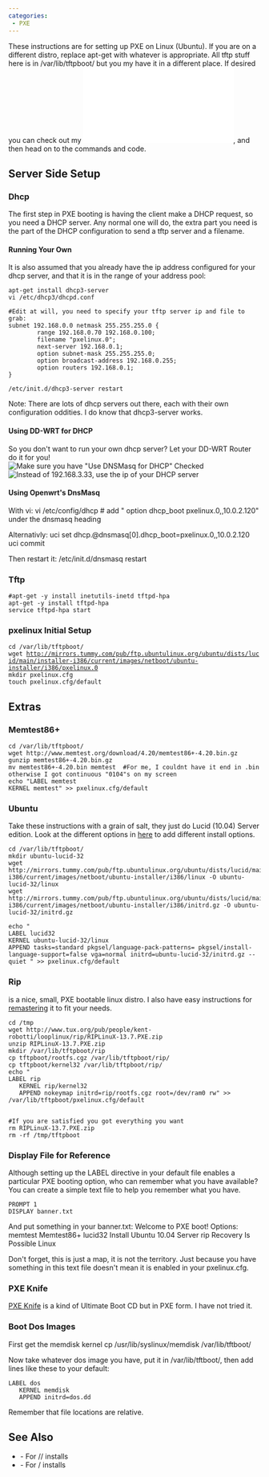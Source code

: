 ```yaml
---
categories:
 - PXE
---
```

These instructions are for setting up PXE on Linux (Ubuntu). If you are
on a different distro, replace apt-get with whatever is appropriate. All
tftp stuff here is in /var/lib/tftpboot/ but you my have it in a
different place. If desired you can check out my ![original
presentation](Pxe.pdf "image"), and then head on to the commands and
code.

Server Side Setup
-----------------

### Dhcp

The first step in PXE booting is having the client make a DHCP request,
so you need a DHCP server. Any normal one will do, the extra part you
need is the part of the DHCP configuration to send a tftp server and a
filename.

#### Running Your Own

It is also assumed that you already have the ip address configured for
your dhcp server, and that it is in the range of your address pool:

    apt-get install dhcp3-server
    vi /etc/dhcp3/dhcpd.conf

    #Edit at will, you need to specify your tftp server ip and file to grab:
    subnet 192.168.0.0 netmask 255.255.255.0 {
            range 192.168.0.70 192.168.0.100;
            filename "pxelinux.0";
            next-server 192.168.0.1;
            option subnet-mask 255.255.255.0;
            option broadcast-address 192.168.0.255;
            option routers 192.168.0.1;
    }

    /etc/init.d/dhcp3-server restart

Note: There are lots of dhcp servers out there, each with their own
configuration oddities. I do know that dhcp3-server works.

#### Using DD-WRT for DHCP

So you don't want to run your own dhcp server? Let your DD-WRT Router do
it for you!\
![Make sure you have "Use DNSMasq for DHCP"
Checked](dhcpsettings.png "image") ![Instead of 192.168.3.33, use the ip
of your DHCP server](dnsmasqsettings.png "image")

#### Using Openwrt's DnsMasq

With vi: vi /etc/config/dhcp \# add " option dhcp\_boot
pxelinux.0,,10.0.2.120" under the dnsmasq heading

Alternativly: uci set dhcp.@dnsmasq[0].dhcp\_boot=pxelinux.0,,10.0.2.120
uci commit

Then restart it: /etc/init.d/dnsmasq restart

### Tftp

`#apt-get -y install inetutils-inetd tftpd-hpa`\
`apt-get -y install tftpd-hpa`\
`service tftpd-hpa start`

### pxelinux Initial Setup

`cd /var/lib/tftpboot/`\
`wget `[`http://mirrors.tummy.com/pub/ftp.ubuntulinux.org/ubuntu/dists/lucid/main/installer-i386/current/images/netboot/ubuntu-installer/i386/pxelinux.0`](http://mirrors.tummy.com/pub/ftp.ubuntulinux.org/ubuntu/dists/lucid/main/installer-i386/current/images/netboot/ubuntu-installer/i386/pxelinux.0)\
`mkdir pxelinux.cfg`\
`touch pxelinux.cfg/default`

Extras
------

### Memtest86+

    cd /var/lib/tftpboot/
    wget http://www.memtest.org/download/4.20/memtest86+-4.20.bin.gz
    gunzip memtest86+-4.20.bin.gz
    mv memtest86+-4.20.bin memtest  #For me, I couldnt have it end in .bin otherwise I got continuous "0104"s on my screen
    echo "LABEL memtest
    KERNEL memtest" >> pxelinux.cfg/default

### Ubuntu

Take these instructions with a grain of salt, they just do Lucid (10.04)
Server edition. Look at the different options in
[here](http://mirrors.tummy.com/pub/ftp.ubuntulinux.org/ubuntu/dists/lucid/main/installer-i386/current/images/netboot/ubuntu-installer/i386/boot-screens/)
to add different install options.

    cd /var/lib/tftpboot/
    mkdir ubuntu-lucid-32
    wget http://mirrors.tummy.com/pub/ftp.ubuntulinux.org/ubuntu/dists/lucid/main/installer-i386/current/images/netboot/ubuntu-installer/i386/linux -O ubuntu-lucid-32/linux
    wget http://mirrors.tummy.com/pub/ftp.ubuntulinux.org/ubuntu/dists/lucid/main/installer-i386/current/images/netboot/ubuntu-installer/i386/initrd.gz -O ubuntu-lucid-32/initrd.gz

    echo "
    LABEL lucid32
    KERNEL ubuntu-lucid-32/linux
    APPEND tasks=standard pkgsel/language-pack-patterns= pkgsel/install-language-support=false vga=normal initrd=ubuntu-lucid-32/initrd.gz -- quiet " >> pxelinux.cfg/default

### Rip

<RIPLinux> is a nice, small, PXE bootable linux distro. I also have easy
instructions for [remastering](RIPLinux#Remastering "wikilink") it to
fit your needs.

    cd /tmp
    wget http://www.tux.org/pub/people/kent-robotti/looplinux/rip/RIPLinuX-13.7.PXE.zip
    unzip RIPLinuX-13.7.PXE.zip
    mkdir /var/lib/tftpboot/rip
    cp tftpboot/rootfs.cgz /var/lib/tftpboot/rip/
    cp tftpboot/kernel32 /var/lib/tftpboot/rip/
    echo "
    LABEL rip
       KERNEL rip/kernel32
       APPEND nokeymap initrd=rip/rootfs.cgz root=/dev/ram0 rw" >> /var/lib/tftpboot/pxelinux.cfg/default


    #If you are satisfied you got everything you want
    rm RIPLinuX-13.7.PXE.zip
    rm -rf /tmp/tftpboot

### Display File for Reference

Although setting up the LABEL directive in your default file enables a
particular PXE booting option, who can remember what you have available?
You can create a simple text file to help you remember what you have.

`PROMPT 1`\
`DISPLAY banner.txt`

And put something in your banner.txt: Welcome to PXE boot! Options:
memtest Memtest86+ lucid32 Install Ubuntu 10.04 Server rip Recovery Is
Possible Linux

Don't forget, this is just a map, it is not the territory. Just because
you have something in this text file doesn't mean it is enabled in your
pxelinux.cfg.

### PXE Knife

[PXE Knife](http://pxeknife.erebor.org/) is a kind of Ultimate Boot CD
but in PXE form. I have not tried it.

### Boot Dos Images

First get the memdisk kernel cp /usr/lib/syslinux/memdisk
/var/lib/tftboot/

Now take whatever dos image you have, put it in /var/lib/tftboot/, then
add lines like these to your default:

    LABEL dos
       KERNEL memdisk
       APPEND initrd=dos.dd

Remember that file locations are relative.

See Also
--------

-   <Kickstart> - For <Fedora>/<RHEL>/<Centos> installs
-   <Preseed> - For <Ubuntu>/<Debian> installs

